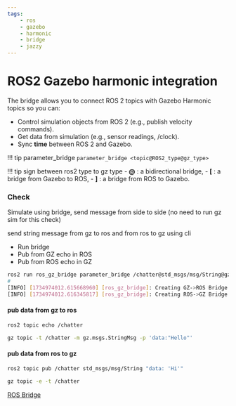 ```yaml
---
tags:
    - ros
    - gazebo
    - harmonic
    - bridge
    - jazzy
---
```


# ROS2 Gazebo harmonic integration
The bridge allows you to connect ROS 2 topics with Gazebo Harmonic topics so you can:

- Control simulation objects from ROS 2 (e.g., publish velocity commands).
- Get data from simulation (e.g., sensor readings, /clock).
- Sync **time** between ROS 2 and Gazebo.

!!! tip parameter_bridge
    ```
    parameter_bridge <topic@ROS2_type@gz_type>
    ```

!!! tip sign between ros2 type to gz type
    - **@** : a bidirectional bridge, 
    - **[** : a bridge from Gazebo to ROS,
    - **]** : a bridge from ROS to Gazebo.


### Check
Simulate using bridge, send message from side to side
(no need to run gz sim for this check)

send string message from gz to ros and from ros to gz using cli

- Run bridge
- Pub from GZ echo in ROS
- Pub from ROS echo in GZ


```bash title="Terminal1: bridge"
ros2 run ros_gz_bridge parameter_bridge /chatter@std_msgs/msg/String@gz.msgs.StringMsg
#
[INFO] [1734974012.615668960] [ros_gz_bridge]: Creating GZ->ROS Bridge: [/chatter (gz.msgs.StringMsg) -> /chatter (std_msgs/msg/String)] (Lazy 0)
[INFO] [1734974012.616345817] [ros_gz_bridge]: Creating ROS->GZ Bridge: [/chatter (std_msgs/msg/String) -> /chatter (gz.msgs.StringMsg)] (Lazy 0)
```

#### pub data from gz to ros
```bash title="Terminal2: ros subscribe"
ros2 topic echo /chatter
```

```bash title="Terminal3: gz pub"
gz topic -t /chatter -m gz.msgs.StringMsg -p 'data:"Hello"'
```

#### pub data from ros to gz

```bash title="Terminal2: ros pub"
ros2 topic pub /chatter std_msgs/msg/String "data: 'Hi'"
```

```bash title="Terminal3: gz sub"
gz topic -e -t /chatter
```


[ROS Bridge](ros_gazebo_bridge.md)